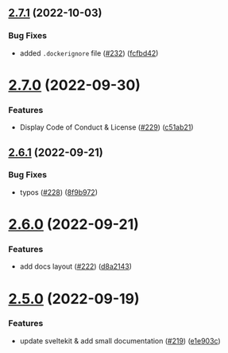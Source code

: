 ## [2.7.1](https://github.com/EddieHubCommunity/good-first-issue-finder/compare/v2.7.0...v2.7.1) (2022-10-03)


### Bug Fixes

* added `.dockerignore` file ([#232](https://github.com/EddieHubCommunity/good-first-issue-finder/issues/232)) ([fcfbd42](https://github.com/EddieHubCommunity/good-first-issue-finder/commit/fcfbd420a1cc71b8ac2252f046405632f94928b9))



# [2.7.0](https://github.com/EddieHubCommunity/good-first-issue-finder/compare/v2.6.1...v2.7.0) (2022-09-30)


### Features

* Display Code of Conduct & License ([#229](https://github.com/EddieHubCommunity/good-first-issue-finder/issues/229)) ([c51ab21](https://github.com/EddieHubCommunity/good-first-issue-finder/commit/c51ab218833738b445b8f0a93c0458c0d704a8d9))



## [2.6.1](https://github.com/EddieHubCommunity/good-first-issue-finder/compare/v2.6.0...v2.6.1) (2022-09-21)


### Bug Fixes

* typos ([#228](https://github.com/EddieHubCommunity/good-first-issue-finder/issues/228)) ([8f9b972](https://github.com/EddieHubCommunity/good-first-issue-finder/commit/8f9b972cc562079737583721e00072f18642a468))



# [2.6.0](https://github.com/EddieHubCommunity/good-first-issue-finder/compare/v2.5.0...v2.6.0) (2022-09-21)


### Features

* add docs layout ([#222](https://github.com/EddieHubCommunity/good-first-issue-finder/issues/222)) ([d8a2143](https://github.com/EddieHubCommunity/good-first-issue-finder/commit/d8a214385141f219c218eaa24b4479485d3c6833))



# [2.5.0](https://github.com/EddieHubCommunity/good-first-issue-finder/compare/v2.4.0...v2.5.0) (2022-09-19)


### Features

* update sveltekit & add small documentation ([#219](https://github.com/EddieHubCommunity/good-first-issue-finder/issues/219)) ([e1e903c](https://github.com/EddieHubCommunity/good-first-issue-finder/commit/e1e903cdcbc5d0be306c855e5f800db7e20afa5e))



